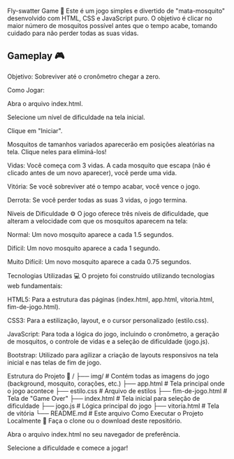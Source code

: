 Fly-swatter Game 🦟
Este é um jogo simples e divertido de "mata-mosquito" desenvolvido com HTML, CSS e JavaScript puro. O objetivo é clicar no maior número de mosquitos possível antes que o tempo acabe, tomando cuidado para não perder todas as suas vidas.

## Gameplay 🎮

Objetivo: Sobreviver até o cronômetro chegar a zero.

Como Jogar:

Abra o arquivo index.html.

Selecione um nível de dificuldade na tela inicial.

Clique em "Iniciar".

Mosquitos de tamanhos variados aparecerão em posições aleatórias na tela. Clique neles para eliminá-los!

Vidas: Você começa com 3 vidas. A cada mosquito que escapa (não é clicado antes de um novo aparecer), você perde uma vida.

Vitória: Se você sobreviver até o tempo acabar, você vence o jogo.

Derrota: Se você perder todas as suas 3 vidas, o jogo termina.

Níveis de Dificuldade ⚙️
O jogo oferece três níveis de dificuldade, que alteram a velocidade com que os mosquitos aparecem na tela:

Normal: Um novo mosquito aparece a cada 1.5 segundos.

Difícil: Um novo mosquito aparece a cada 1 segundo.

Muito Difícil: Um novo mosquito aparece a cada 0.75 segundos.

Tecnologias Utilizadas 💻
O projeto foi construído utilizando tecnologias web fundamentais:

HTML5: Para a estrutura das páginas (index.html, app.html, vitoria.html, fim-de-jogo.html).

CSS3: Para a estilização, layout, e o cursor personalizado (estilo.css).

JavaScript: Para toda a lógica do jogo, incluindo o cronômetro, a geração de mosquitos, o controle de vidas e a seleção de dificuldade (jogo.js).

Bootstrap: Utilizado para agilizar a criação de layouts responsivos na tela inicial e nas telas de fim de jogo.

Estrutura do Projeto 📂
/
├── img/                # Contém todas as imagens do jogo (background, mosquito, corações, etc.)
├── app.html            # Tela principal onde o jogo acontece
├── estilo.css          # Arquivo de estilos
├── fim-de-jogo.html    # Tela de "Game Over"
├── index.html          # Tela inicial para seleção de dificuldade
├── jogo.js             # Lógica principal do jogo
├── vitoria.html        # Tela de vitória
└── README.md           # Este arquivo
Como Executar o Projeto Localmente 🚀
Faça o clone ou o download deste repositório.

Abra o arquivo index.html no seu navegador de preferência.

Selecione a dificuldade e comece a jogar!